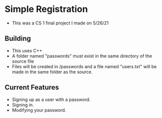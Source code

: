 # Simple Registration
* This was a CS 1 final project I made on 5/26/21

## Building
* This uses C++
* A folder named "passwords" must exist in the same directory of the source file
* Files will be created in /passwords and a file named "users.txt" will be made in the same folder as the source.

## Current Features
* Signing up as a user with a password.
* Signing in.
* Modifying your password.
